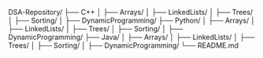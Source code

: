 DSA-Repository/
├── C++
│   ├── Arrays/
│   ├── LinkedLists/
│   ├── Trees/
│   ├── Sorting/
│   ├── DynamicProgramming/
├── Python/
│   ├── Arrays/
│   ├── LinkedLists/
│   ├── Trees/
│   ├── Sorting/
│   ├── DynamicProgramming/
├── Java/
│   ├── Arrays/
│   ├── LinkedLists/
│   ├── Trees/
│   ├── Sorting/
│   ├── DynamicProgramming/
└── README.md
